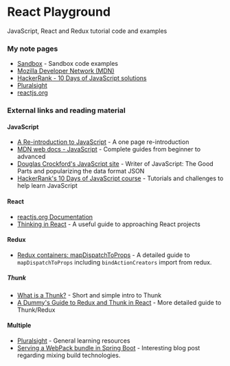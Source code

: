 # React Playground

JavaScript, React and Redux tutorial code and examples

### My note pages

- <a href="https://github.com/rysharprules/React-Playground/tree/master/Sandbox/">Sandbox</a> - Sandbox code examples
- <a href="https://github.com/rysharprules/React-Playground/tree/master/MDN/">Mozilla Developer Network (MDN)</a>
- <a href="https://github.com/rysharprules/Coding-Problems-and-Solutions/tree/master/HackerRank/10%20Days%20of%20Javascript">HackerRank - 10 Days of JavaScript solutions</a>
- <a href="https://github.com/rysharprules/React-Playground/tree/master/Pluralsight/">Pluralsight</a>
- <a href="https://github.com/rysharprules/React-Playground/tree/master/reactjs.org/">reactjs.org</a>

### External links and reading material
#### JavaScript
- <a href="https://developer.mozilla.org/en-US/docs/Web/JavaScript/A_re-introduction_to_JavaScript" target="_blank">A Re-introduction to JavaScript</a> - A one page re-introduction
- <a href="https://developer.mozilla.org/en-US/docs/Web/JavaScript">MDN web docs - JavaScript</a> - Complete guides from beginner to advanced
- <a href="http://crockford.com/javascript/">Douglas Crockford's JavaScript site</a> - Writer of JavaScript: The Good Parts and popularizing the data format JSON
- <a href="https://www.hackerrank.com/domains/tutorials/10-days-of-javascript">HackerRank's 10 Days of JavaScript course</a> - Tutorials and challenges to help learn JavaScript
#### React
- <a href="https://reactjs.org/docs/getting-started.html">reactjs.org Documentation</a>
- <a href="https://reactjs.org/docs/thinking-in-react.html">Thinking in React</a> - A useful guide to approaching React projects
#### Redux
- <a href="https://gist.github.com/heygrady/c6c17fc7cbdd978f93a746056f618552">Redux containers: mapDispatchToProps</a> - A detailed guide to <code>mapDispatchToProps</code> including <code>bindActionCreators</code> import from redux.
##### Thunk
- <a href="https://daveceddia.com/what-is-a-thunk/">What is a Thunk?</a> - Short and simple intro to Thunk
- <a href="https://codepen.io/stowball/post/a-dummy-s-guide-to-redux-and-thunk-in-react">A Dummy's Guide to Redux and Thunk in React</a> - More detailed guide to Thunk/Redux
#### Multiple
- <a href="https://app.pluralsight.com/library/">Pluralsight</a> - General learning resources
- <a href="http://justincalleja.com/2016/04/17/serving-a-webpack-bundle-in-spring-boot/">Serving a WebPack bundle in Spring Boot</a> - Interesting blog post regarding mixing build technologies.